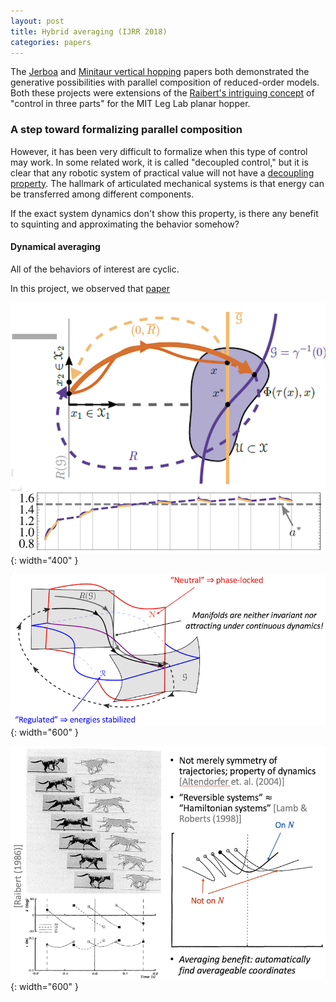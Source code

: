```yaml
---
layout: post
title: Hybrid averaging (IJRR 2018)
categories: papers
---
```


The [Jerboa](/jerboa-hopping-video) and [Minitaur vertical hopping](/vertical-hopper-compositions) papers both demonstrated the generative possibilities with parallel composition of reduced-order models. Both these projects were extensions of the [Raibert's intriguing concept](https://mitpress.mit.edu/9780262681193/legged-robots-that-balance/) of "control in three parts" for the MIT Leg Lab planar hopper.

### A step toward formalizing parallel composition

However, it has been very difficult to formalize when this type of control may work. In some related work, it is called "decoupled control," but it is clear that any robotic system of practical value will not have a [decoupling property](https://math.mit.edu/~jorloff/suppnotes/suppnotes03/ls4.pdf). The hallmark of articulated mechanical systems is that energy can be transferred among different components.

If the exact system dynamics don't show this property, is there any benefit to squinting and approximating the behavior somehow?

#### Dynamical averaging

All of the behaviors of interest are cyclic.

In this project, we observed that [paper](https://journals.sagepub.com/doi/full/10.1177/0278364918756498)



![Averaged limit cycle](/images/avg_limit_cycle.png){: width="400" }

![Limit cycle](/images/limit_cycle.png){: width="600" }

![Time-reversal symmetry](/images/time_reversal_symmetry.png){: width="600" }
